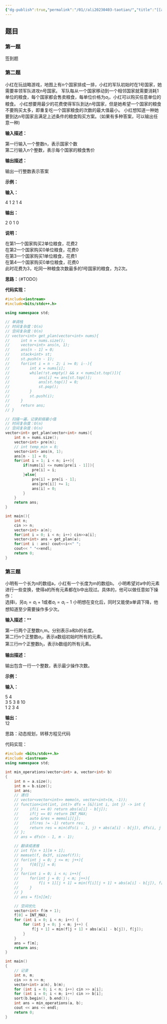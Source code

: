 ```yaml
---
{"dg-publish":true,"permalink":"/01//ali20230403-taotian/","title":"[[ali20230403_taotian]]","tags":["笔试","算法"]}
---
```





## 题目
### 第一题

签到题


### 第二题

小红在玩战略游戏，地图上有n个国家排成一排，小红的军队初始时在1号国家，她需要率领军队进攻n号国家。
军队每从一个国家移动到一个相邻国家就需要消耗1单位的粮食，每个国家都会售卖粮食，每单位价格为$a_i$，小红可以购买任意单位的粮食。
小红想要用最少的花费使得军队到达n号国家，但是她希望一个国家的粮食不要购买太多，即重复吃一个国家粮食的次数的最大值最小。
小红想知道一种她要到达n号国家且满足上述条件的粮食购买方案。（如果有多种答案，可以输出任意一种)

**输入描述：**

第一行输入一个整数n，表示国家个数  
第二行输入n个整数，表示每个国家的粮食售价

**输出描述：**

输出一行整数表示答案  

**示例：**

**输入：**

4
1 2 1 4 

**输出：**

2 0 1 0

**说明：**

在第1一个国家购买2单位粮食，花费2  
在第2一个国家购买0单位粮食，花费0  
在第3一个国家购买1单位粮食，花费1  
在第4一个国家购买0单位粮食，花费0  
此时花费为3，吃同一种粮食次数最多的1号国家的粮食，为2次。

**思路：**（#TODO）


**代码实现：**
```cpp
#include<iostream>
#include<bits/stdc++.h>

using namespace std;

// 单调栈
// 时间复杂度：O(n)
// 空间复杂度：O(n)
// vector<int> get_plan(vector<int> nums){
//     int n = nums.size();
//     vector<int> ans(n, 1);
//     ans[n - 1] = 0;
//     stack<int> st;
//     st.push(n - 1);
//     for(int i = n - 2; i >= 0; i--){
//         int x = nums[i];
//         while(!st.empty() && x < nums[st.top()]){
//             ans[i] += ans[st.top()];
//             ans[st.top()] = 0;
//             st.pop();
//         }
//         st.push(i);
//     }
//     return ans;
// }

// 扫描一遍，记录前缀最小值
// 时间复杂度：O(n)
// 空间复杂度：O(n)
vector<int> get_plan(vector<int> nums){
    int n = nums.size();
    vector<int> pre(n);
    // int temp_min = 0;
    vector<int> ans(n, 1);
    ans[n - 1] = 0;
    for(int i = 1; i < n; i++){
        if(nums[i] <= nums[pre[i - 1]]){
            pre[i] = i;
        }else{
            pre[i] = pre[i - 1];
            ans[pre[i]] += 1;
            ans[i] = 0;
        }
    }
    return ans;
}

int main(){
    int n;
    cin >> n;
    vector<int> a(n);
    for(int i = 0; i < n; i++) cin>>a[i];
    vector<int> ans = get_plan(a);
    for(int i : ans) cout<<i<<" ";
    cout<< " "<<endl;
    return 0;
}

```
### 第三题

小明有一个长为n的数组a，小红有一个长度为m的数组b。
小明希望对a中的元素进行一些变换，使得a的所有元素都在b中出现过。具体的，他可以做任意如下操作：  
选择i，另$a_i= a_i + 1$或者$a_i = a_i - 1$
小明想在变化后，同时又能使a单调下降，他想知道至少需要操作多少次。

**输入描述：****

第一行两个正整数n,m。分别表示a和b的长度。  
第二行n个正整数$a_i$，表示a数组初始时所有的元素。  
第三行m个正整数$b_i$，表示b数组的所有元素。

**输出描述：**

输出包含一行一个整数，表示最少操作次数。

**示例：**

**输入：**

5 4  
3 5 3 8 10  
1 2 3 4

**输出：**  
12

思路：动态规划，转移方程见代码

代码实现：

```cpp
#include <bits/stdc++.h>
#include <iostream>
using namespace std;

int min_operations(vector<int> a, vector<int> b)
{
    int n = a.size();
    int m = b.size();
    int ans;
    // 递归
    // vector<vector<int>> memo(n, vector<int>(m, -1));
    // function<int(int, int)> dfs = [&](int i, int j) -> int {
    //     if(i == 0) return abs(a[i] - b[j]);
    //     if(j == 0) return INT_MAX;
    //     auto &res = memo[i][j];
    //     if(res != -1) return res;
    //     return res = min(dfs(i - 1, j) + abs(a[i] - b[j]), dfs(i, j - 1));
    // };
    // ans = dfs(n - 1, m - 1);

    // 翻译成递推
    // int f[n + 1][m + 1];
    // memset(f, 0x3f, sizeof(f));
    // for(int j = 0; j <= m; j++){
    //     f[0][j] = 0;
    // }
    // for(int i = 0; i < n; i++){
    //     for(int j = 0; j < m; j++){
    //         f[i + 1][j + 1] = min(f[i][j + 1] + abs(a[i] - b[j]), f[i + 1][j]);
    //     }
    // }
    // ans = f[n][m];

    // 空间优化
    vector<int> f(m + 1);
    f[0] = INT_MAX;
    for (int i = 0; i < n; i++) {
        for (int j = 0; j < m; j++) {
            f[j + 1] = min(f[j + 1] + abs(a[i] - b[j]), f[j]);
        }
    }
    ans = f[m];
    return ans;
}

int main()
{
    // 记录
    int n, m;
    cin >> n >> m;
    vector<int> a(n), b(m);
    for (int i = 0; i < n; i++) cin >> a[i];
    for (int i = 0; i < m; i++) cin >> b[i];
    sort(b.begin(), b.end());
    int ans = min_operations(a, b);
    cout << ans << endl;
    return 0;
}
```
